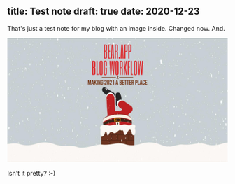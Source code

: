 title: Test note
draft: true
date: 2020-12-23
----

That's just a test note for my blog with an image inside. Changed now. And. 

![](20-12-22%20bearapp1.jpeg)

Isn't it pretty? :-)